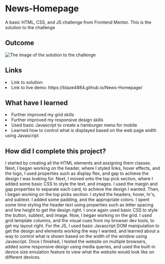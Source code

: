 # News-Homepage
A basic HTML, CSS, and JS challenge from Frontend Mentor. This is the solution to the challenge

<h2> Outcome </h2>

<img src="https://i.imgur.com/XMuBVQA.png" alt="The image of the solution to the challenge">

<h2> Links </h2>

<li> Link to solution:  </li>
<li> Link to live demo: https://blaze4884.github.io/News-Homepage/ </li>

<h2> What have I learned </h2>

<li> Further improved my grid skills </li>
<li> Further improved my responsive design skills </li>
<li> Used basic Javascript to create a hamburger menu for mobile </li>
<li> Learned how to control what is displayed based on the web page width using Javascript </li>

<h2> How did I complete this project? </h2>

<p> I started by creating all the HTML elements and assigning them classes. Next, I began working on the header, where I styled links, hover effects, and the logo, I used properties such as display flex, and gap to achieve the design I was looking for. Next, I moved onto the top pick section, where I added some basic CSS to style the text, and images. I used the margin and gap properties to separate each card, to achieve the design I wanted. Then, I began working on the top picks section. I styled the headers, hover, hr's, and subtext. I added some padding, and the appropriate colors. I spent some time styling the header text using properties such as letter spacing and line height to get the design right. I once again used basic CSS to style the button, subtext, and image. Now, I began working on the grid. I used grid template columns, and the visual cues from my browser dev tools, to get my layout right. For the JS, I used basic Javascript DOM manipulation to get the design and elements working the way I wanted, and learned about a way to control what is shown based on the width of the window using Javascript. Once I finished, I tested the website on multiple browsers, added some responsive design using media queries, and used the built-in device size emulation feature to view what the website would look like on different devices. </p>
